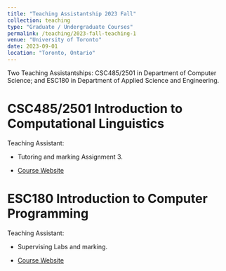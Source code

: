 ```yaml
---
title: "Teaching Assistantship 2023 Fall"
collection: teaching
type: "Graduate / Undergraduate Courses"
permalink: /teaching/2023-fall-teaching-1
venue: "University of Toronto"
date: 2023-09-01
location: "Toronto, Ontario"
---
```


Two Teaching Assistantships: CSC485/2501 in Department of Computer Science; and ESC180 in Department of Applied Science and Engineering. 

CSC485/2501 Introduction to Computational Linguistics
======
Teaching Assistant: 

* Tutoring and marking Assignment 3. 

* [Course Website](https://www.cs.toronto.edu/~gpenn/csc485/)


ESC180 Introduction to Computer Programming
======
Teaching Assistant: 

* Supervising Labs and marking. 

* [Course Website](https://www.cs.toronto.edu/~guerzhoy/180/)
